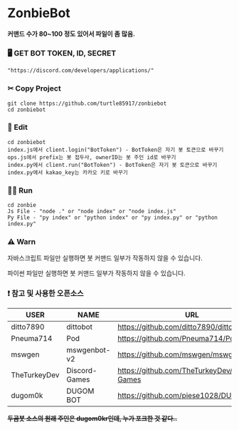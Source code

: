 # ZonbieBot

**커맨드 수가 80~100 정도 있어서 파일이 좀 많음.**

### 🖥 GET BOT TOKEN, ID, SECRET
```
"https://discord.com/developers/applications/"
```

### ✂ Copy Project
```
git clone https://github.com/turtle85917/zonbiebot
cd zonbiebot
```

### 📝 Edit
```
cd zonbiebot
index.js에서 client.login("BotToken") - BotToken은 자기 봇 토큰으로 바꾸기
ops.js에서 prefix는 봇 접두사, ownerID는 봇 주인 id로 바꾸기
index.py에서 client.run("BotToken") - BotToken은 자기 봇 토큰으로 바꾸기
index.py에서 kakao_key는 카카오 키로 바꾸기
```

### 🏃‍♂️ Run
```
cd zonbie
Js File - "node ." or "node index" or "node index.js"
Py File - "py index" or "python index" or "py index.py" or "python index.py"
```

### ⚠ Warn
자바스크립트 파일만 실행하면 봇 커맨드 일부가 작동하지 않을 수 있습니다.

파이썬 파일만 실행하면 봇 커맨드 일부가 작동하지 않을 수 있습니다.

### ❗ 참고 및 사용한 오픈소스
| USER       | NAME                  | URL                                    |
| ---------- | --------------------- | -------------------------------------- |
| ditto7890  | dittobot              | https://github.com/ditto7890/dittobot  |
| Pneuma714  | Pod                   | https://github.com/Pneuma714/Pod       |
| mswgen     | mswgenbot-v2          | https://github.com/mswgen/mswgenbot-v2 |
| TheTurkeyDev | Discord-Games          | https://github.com/TheTurkeyDev/Discord-Games |
| dugom0k    | DUGOM BOT             | https://github.com/piese1028/DUGOM_BOT |

**~~두곰봇 소스의 원래 주인은 dugom0kr인데, 누가 포크한 것 같다..~~**
